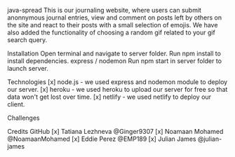 java-spread
This is our journaling website, where users can submit anonnymous journal entries, view and comment on posts left by others on the site and react to their posts with a small selection of emojis.
We have also added the functionality of choosing a random gif related to your gif search query.

Installation
Open terminal and navigate to server folder.
Run npm install to install dependencies. express / nodemon
Run npm start in server folder to launch server.

Technologies
[x] node.js - we used express and nodemon module to deploy our server.
[x] heroku - we used heroku to upload our server for free so that data won't get lost over time.
[x] netlify - we used netlify to deploy our client.

Challenges


Credits               GitHub
[x] Tatiana Lezhneva  @Ginger9307
[x] Noamaan Mohamed   @NoamaanMohamed
[x] Eddie Perez       @EMP189
[x] Julian James      @julian-james